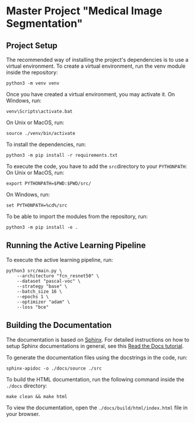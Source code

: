 # Master Project "Medical Image Segmentation"

## Project Setup

The recommended way of installing the project's dependencies is to use a virtual environment. To create a virtual environment, run the venv module inside the repository:

```
python3 -m venv venv
```

Once you have created a virtual environment, you may activate it. On Windows, run:

```
venv\Scripts\activate.bat
```

On Unix or MacOS, run:

```
source ./venv/bin/activate
```

To install the dependencies, run:

```
python3 -m pip install -r requirements.txt
```

To execute the code, you have to add the `src`directory to your `PYTHONPATH`:
On Unix or MacOS, run:
```
export PYTHONPATH=$PWD:$PWD/src/
```
On Windows, run:
```
set PYTHONPATH=%cd%/src
```

To be able to import the modules from the repository, run:

```
python3 -m pip install -e .
```

## Running the Active Learning Pipeline

To execute the active learning pipeline, run:

```
python3 src/main.py \
    --architecture "fcn_resnet50" \
    --dataset "pascal-voc" \
    --strategy "base" \
    --batch_size 16 \
    --epochs 1 \
    --optimizer "adam" \
    --loss "bce"
```

## Building the Documentation

The documentation is based on [Sphinx](https://www.sphinx-doc.org/en/master/). For detailed instructions on how to setup Sphinx documentations in general, see this [Read the Docs tutorial](https://sphinx-rtd-tutorial.readthedocs.io/en/latest/install.html).

To generate the documentation files using the docstrings in the code, run:

```
sphinx-apidoc -o ./docs/source ./src
```


To build the HTML documentation, run the following command inside the `./docs` directory:

```
make clean && make html
```

To view the documentation, open the `./docs/build/html/index.html` file in your browser.